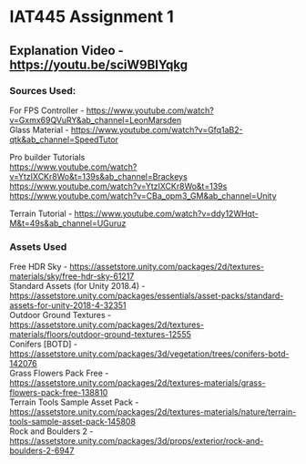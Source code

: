 # IAT445 Assignment 1  
  
## Explanation Video - https://youtu.be/sciW9BIYqkg  
  

### Sources Used:  
For FPS Controller - https://www.youtube.com/watch?v=Gxmx69QVuRY&ab_channel=LeonMarsden  
Glass Material - https://www.youtube.com/watch?v=Gfq1aB2-qtk&ab_channel=SpeedTutor  
  
Pro builder Tutorials  
https://www.youtube.com/watch?v=YtzIXCKr8Wo&t=139s&ab_channel=Brackeys  
https://www.youtube.com/watch?v=YtzIXCKr8Wo&t=139s  
https://www.youtube.com/watch?v=CBa_opm3_GM&ab_channel=Unity  
  
Terrain Tutorial - https://www.youtube.com/watch?v=ddy12WHqt-M&t=49s&ab_channel=UGuruz  

### Assets Used  
Free HDR Sky - https://assetstore.unity.com/packages/2d/textures-materials/sky/free-hdr-sky-61217  
Standard Assets (for Unity 2018.4) - https://assetstore.unity.com/packages/essentials/asset-packs/standard-assets-for-unity-2018-4-32351  
Outdoor Ground Textures - https://assetstore.unity.com/packages/2d/textures-materials/floors/outdoor-ground-textures-12555  
Conifers [BOTD] - https://assetstore.unity.com/packages/3d/vegetation/trees/conifers-botd-142076  
Grass Flowers Pack Free - https://assetstore.unity.com/packages/2d/textures-materials/grass-flowers-pack-free-138810  
Terrain Tools Sample Asset Pack - https://assetstore.unity.com/packages/2d/textures-materials/nature/terrain-tools-sample-asset-pack-145808  
Rock and Boulders 2 - https://assetstore.unity.com/packages/3d/props/exterior/rock-and-boulders-2-6947  


